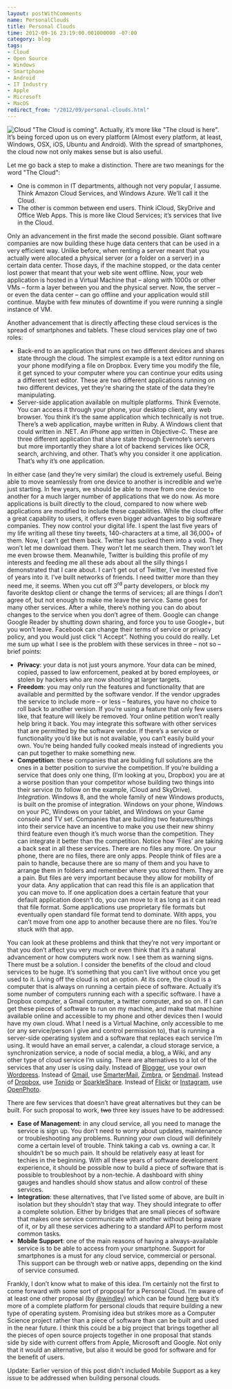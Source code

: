 ```yaml
---
layout: postWithComments
name: PersonalClouds
title: Personal Clouds
time: 2012-09-16 23:19:00.001000000 -07:00
category: blog
tags:
- Cloud
- Open Source
- Windows
- Smartphone
- Android
- IT Industry
- Apple
- Microsoft
- MacOS
redirect_from: "/2012/09/personal-clouds.html"
---
```

<img class="imageOnRight" title="Cloud" src="{{ site.imgFolder_blog }}{{ page.name }}/CloudIcon.png">
"The Cloud is coming". Actually, it’s more like "The cloud is here". It’s being forced upon us on every platform (Almost every platform, at least, Windows, OSX, iOS, Ubuntu and Android). With the spread of smartphones, the cloud now not only makes sense but is also useful. 

Let me go back a step to make a distinction. 
There are two meanings for the word "The Cloud": 

- One is common in IT departments, although not very popular, I assume. Think Amazon Cloud Services, and Windows Azure. We’ll call it the Cloud.
- The other is common between end users. Think iCloud, SkyDrive and Office Web Apps. This is more like Cloud Services; it’s services that live in the Cloud.

Only an advancement in the first made the second possible. Giant software companies are now building these huge data centers that can be used in a very efficient way. Unlike before, when renting a server meant that you actually were allocated a physical server (or a folder on a server) in a certain data center. Those days, if the machine stopped, or the data center lost power that meant that your web site went offline. Now, your web application is hosted in a Virtual Machine that – along with 1000s or other VMs – form a layer between you and the physical server. Now, the server – or even the data center – can go offline and your application would still continue. Maybe with few minutes of downtime if you were running a single instance of VM.

Another advancement that is directly affecting these cloud services is the spread of smartphones and tablets. These cloud services play one of two roles:

- Back-end to an application that runs on two different devices and shares state through the cloud. The simplest example is a text editor running on your phone modifying a file on Dropbox. Every time you modify the file, it get synced to your computer where you can continue your edits using a different text editor. These are two different applications running on two different devices, yet they’re sharing the state of the data they’re manipulating.
- Server-side application available on multiple platforms. Think Evernote. You can access it through your phone, your desktop client, any web browser. You think it’s the same application which technically is not true. There’s a web application, maybe written in Ruby. A Windows client that could written in .NET. An iPhone app written in Objective-C. These are three different application that share state through Evernote’s servers but more importantly they share a lot of backend services like OCR, search, archiving, and other. That’s why you consider it one application. That’s why it’s one application.

In either case (and they’re very similar) the cloud is extremely useful. Being able to move seamlessly from one device to another is incredible and we’re just starting. In few years, we should be able to move from one device to another for a much larger number of applications that we do now. As more applications is built directly to the cloud, compared to now where web applications are modified to include these capabilities.
While the cloud offer a great capability to users, it offers even bigger advantages to big software companies. They now control your digital life. I spent the last five years of my life writing all these tiny tweets, 140-characters at a time, all 36,000+ of them. Now, I can’t get them back. Twitter has sucked them into a void. They won’t let me download them. They won’t let me search them. They won’t let me even browse them. Meanwhile, Twitter is building this profile of my interests and feeding me all these ads about all the silly things I demonstrated that I care about.
I can’t get out of Twitter, I’ve invested five of years into it. I’ve built networks of friends. I need twitter more than they need me, it seems. When you cut off 3<sup>rd</sup> party developers, or block my favorite desktop client or change the terms of services; all are things I don’t agree of, but not enough to make me leave the service.
Same goes for many other services. After a while, there’s nothing you can do about changes to the service when you don’t agree of them. Google can change Google Reader by shutting down sharing, and force you to use Google+, but you won’t leave. Facebook can change their terms of service or privacy policy, and you would just click “I Accept”. Nothing you could do really.
Let me sum up what I see is the problem with these services in three – not so – brief points:

- **Privacy**: your data is not just yours anymore. Your data can be mined, copied, passed to law enforcement, peaked at by bored employees, or stolen by hackers who are now shooting at larger targets.
- **Freedom**: you may only run the features and functionality that are available and permitted by the software vendor. If the vendor upgrades the service to include more – or less – features, you have no choice to roll back to another version. If you’re using a feature that only few users like, that feature will likely be removed. Your online petition won’t really help bring it back. You may integrate this software with other services that are permitted by the software vendor. If there’s a service or functionality you’d like but is not available, you can’t easily build your own. You’re being handed fully cooked meals instead of ingredients you can put together to make something new.
- **Competition**: these companies that are building full solutions are the ones in a better position to survive the competition. If you’re building a service that does only one thing, (I’m looking at you, Dropbox) you are at a worse position than your competitor whose building two things into their service (to follow on the example, iCloud and SkyDrive). _Integration_. Windows 8, and the whole family of new Windows products, is built on the promise of integration. Windows on your phone, Windows on your PC, Windows on your tablet, and Windows on your Game console and TV set. Companies that are building two features/things into their service have an incentive to make you use their new shinny third feature even though it’s much worse than the competition. They can integrate it better than the competition. Notice how ‘Files’ are taking a back seat in all these services. There are no files any more. On your phone, there are no files, there are only apps. People think of files are a pain to handle, because there are so many of them and you have to arrange them in folders and remember where you stored them. They are a pain. But files are very important because they allow for mobility of your data. Any application that can read this file is an application that you can move to. If one application does a certain feature that your default application doesn’t do, you can move to it as long as it can read that file format. Some applications use proprietary file formats but eventually open standard file format tend to dominate. With apps, you can’t move from one app to another because there are no files. You’re stuck with that app.

You can look at these problems and think that they’re not very important or that you don’t affect you very much or even think that it’s a natural advancement or how computers work now. I see them as warning signs.
There must be a solution.
I consider the benefits of the cloud and cloud services to be huge. It’s something that you can’t live without once you get used to it. Living off the cloud is not an option.
At its core, the cloud is a computer that is always on running a certain piece of software. Actually it’s some number of computers running each with a specific software. I have a Dropbox computer, a Gmail computer, a twitter computer, and so on. If I can get these pieces of software to run on my machine, and make that machine available online and accessible to my phone and other devices then I would have my own cloud.
What I need is a Virtual Machine, only accessible to me (or any service/person I give and control permission to), that is running a server-side operating system and a software that replaces each service I’m using. It would have an email server, a calendar, a cloud storage service, a synchronization service, a node of social media, a blog, a Wiki, and any other type of cloud service I’m using.
There are alternatives to a lot of the services that any user is using daily. Instead of [Blogger](http://www.blogger.com/), use your own [Wordpress](http://wordpress.org/). Instead of [Gmail](http://www.gmail.com/), use [SmarterMail](http://www.smartertools.com/smartermail/mail-server-software.aspx), [Zimbra](http://www.zimbra.com/), or [Sendmail](http://www.sendmail.com/sm/open_source/). Instead of [Dropbox](https://www.dropbox.com/), use [Tonido](http://www.tonido.com/) or [SparkleShare](http://sparkleshare.org/). Instead of [Flickr](http://flickr.com/) or [Instagram](http://instagram.com/), use [OpenPhoto](http://theopenphotoproject.org/). 

There are few services that doesn’t have great alternatives but they can be built.
For such proposal to work, <strike>two</strike> three key issues have to be addressed:

- **Ease of Management**: 
in any cloud service, all you need to manage the service is sign up. You don’t need to worry about updates, maintenance or troubleshooting any problems. Running your own cloud will definitely come a certain level of trouble. Think taking a cab vs. owning a car. It shouldn’t be so much pain. It should be relatively easy at least for techies in the beginning. With all these years of software development experience, it should be possible now to build a piece of software that is possible to troubleshoot by a non-techie. A dashboard with shiny gauges and handles should show status and allow control of these services.
- **Integration**: 
these alternatives, that I’ve listed some of above, are built in isolation but they shouldn’t stay that way. They should integrate to offer a complete solution. Either by bridges that are small pieces of software that makes one service communicate with another without being aware of it, or by all these services adhering to a standard API to perform most common tasks.
- **Mobile Support**: 
one of the main reasons of having a always-available service is to be able to access from your smartphone. Support for smartphones is a must for any cloud service, commercial or personal. This support can be through web or native apps, depending on the kind of service consumed.

Frankly, I don’t know what to make of this idea. I’m certainly not the first to come forward with some sort of proposal for a Personal Cloud. I’m aware of at least one other proposal (by [@windley](https://twitter.com/windley)) which can be found [here](http://www.windley.com/cloudos/) but it’s more of a complete platform for personal clouds that require building a new type of operating system. Promising idea but strikes more as a Computer Science project rather than a piece of software than can be built and used in the near future.
I think this could be a big project that brings together all the pieces of open source projects together in one proposal that stands side by side with current offers from Apple, Microsoft and Google. Not only that it would an alternative, but also it would be good for software and for the benefit of users.

Update: Earlier version of this post didn't included Mobile Support as a key issue to be addressed when building personal clouds.